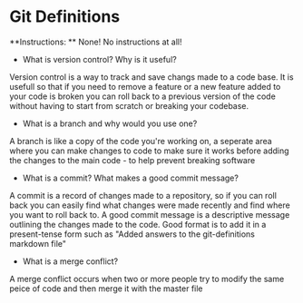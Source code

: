 # Git Definitions

**Instructions: ** None! No instructions at all!

* What is version control?  Why is it useful?

Version control is a way to track and save changs made to a code base. It is usefull so that if you need to remove a feature or a new feature added to your code is broken you can roll back to a previous version of the code without having to start from scratch or breaking your codebase. 

* What is a branch and why would you use one?

A branch is like a copy of the code you're working on, a seperate area where you can make changes to code to make sure it works before adding the changes to the main code - to help prevent breaking software

* What is a commit? What makes a good commit message?

A commit is a record of changes made to a repository, so if you can roll back you can easily find what changes were made recently and find where you want to roll back to. A good commit message is a descriptive message outlining the changes made to the code. Good format is to add it in a present-tense form such as "Added answers to the git-definitions markdown file"

* What is a merge conflict?

A merge conflict occurs when two or more people try to modify the same peice of code and then merge it with the master file
